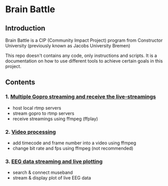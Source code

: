# Brain Battle

## Introduction
Brain Battle is a CIP (Community Impact Project) program from Constructor University (previously known as Jacobs University Bremen) 

This repo doesn't contains any code, only instructions and scripts. It is a documentation on how to use different tools to achieve certain goals in this project.

## Contents

### 1. [Multiple Gopro streaming and receive the live-streamings](./gopro-streaming-receiving.md)
- host local rtmp servers 
- stream gopro to rtmp servers
- receive streamings using ffmpeg (ffplay)  

### 2. [Video processing](./video-processing.md)
- add timecode and frame number into a video using ffmpeg
- change bit rate and fps using ffmpeg (not recommended)

### 3. [EEG data streaming and live plotting](./eeg-streaming&display.md)
- search & connect museband
- stream & display plot of live EEG data